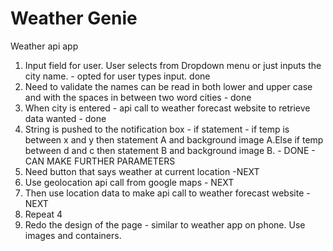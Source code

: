 # Weather Genie

Weather api app
1. Input field for user. User selects from Dropdown menu or just inputs the city name. - opted for user types input. done
2. Need to validate the names can be read in both lower and upper case and with the spaces in between two word cities - done
3. When city is entered - api call to weather forecast website to retrieve data wanted - done
4. String is pushed to the notification box - if statement - if temp is between x and y then statement A and background image A.Else if temp between d and c then statement B and background image B. - DONE - CAN MAKE FURTHER PARAMETERS
5. Need button that says weather at current location -NEXT
6. Use geolocation api call from google maps - NEXT
7. Then use location data to make api call to weather forecast website - NEXT
8. Repeat 4 
9. Redo the design of the page - similar to weather app on phone. Use images and containers.
